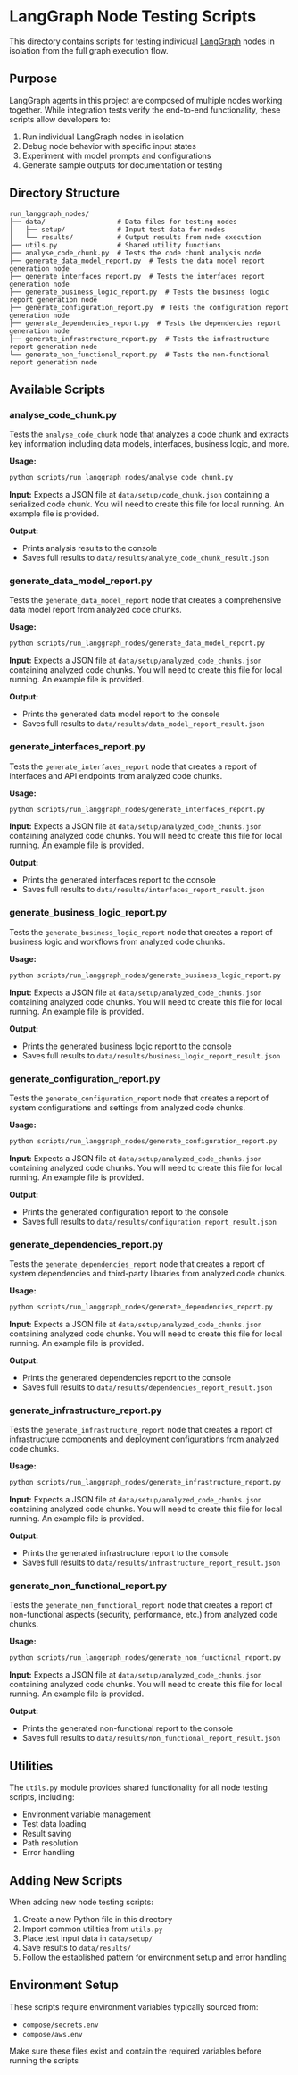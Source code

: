 # LangGraph Node Testing Scripts

This directory contains scripts for testing individual [LangGraph](https://langchain-ai.github.io/langgraph/) nodes in isolation from the full graph execution flow.

## Purpose

LangGraph agents in this project are composed of multiple nodes working together. While integration tests verify the end-to-end functionality, these scripts allow developers to:

1. Run individual LangGraph nodes in isolation
2. Debug node behavior with specific input states
3. Experiment with model prompts and configurations
4. Generate sample outputs for documentation or testing

## Directory Structure

```
run_langgraph_nodes/
├── data/                  # Data files for testing nodes
│   ├── setup/             # Input test data for nodes
│   └── results/           # Output results from node execution
├── utils.py               # Shared utility functions
├── analyse_code_chunk.py  # Tests the code chunk analysis node
├── generate_data_model_report.py  # Tests the data model report generation node
├── generate_interfaces_report.py  # Tests the interfaces report generation node
├── generate_business_logic_report.py  # Tests the business logic report generation node
├── generate_configuration_report.py  # Tests the configuration report generation node
├── generate_dependencies_report.py  # Tests the dependencies report generation node
├── generate_infrastructure_report.py  # Tests the infrastructure report generation node
└── generate_non_functional_report.py  # Tests the non-functional report generation node
```

## Available Scripts

### analyse_code_chunk.py

Tests the `analyse_code_chunk` node that analyzes a code chunk and extracts key information including data models, interfaces, business logic, and more.

**Usage:**
```bash
python scripts/run_langgraph_nodes/analyse_code_chunk.py
```

**Input:** Expects a JSON file at `data/setup/code_chunk.json` containing a serialized code chunk. You will need to create this file for local running. An example file is provided.

**Output:**
- Prints analysis results to the console
- Saves full results to `data/results/analyze_code_chunk_result.json`

### generate_data_model_report.py

Tests the `generate_data_model_report` node that creates a comprehensive data model report from analyzed code chunks.

**Usage:**
```bash
python scripts/run_langgraph_nodes/generate_data_model_report.py
```

**Input:** Expects a JSON file at `data/setup/analyzed_code_chunks.json` containing analyzed code chunks. You will need to create this file for local running. An example file is provided.

**Output:**
- Prints the generated data model report to the console
- Saves full results to `data/results/data_model_report_result.json`

### generate_interfaces_report.py

Tests the `generate_interfaces_report` node that creates a report of interfaces and API endpoints from analyzed code chunks.

**Usage:**
```bash
python scripts/run_langgraph_nodes/generate_interfaces_report.py
```

**Input:** Expects a JSON file at `data/setup/analyzed_code_chunks.json` containing analyzed code chunks. You will need to create this file for local running. An example file is provided.

**Output:**
- Prints the generated interfaces report to the console
- Saves full results to `data/results/interfaces_report_result.json`

### generate_business_logic_report.py

Tests the `generate_business_logic_report` node that creates a report of business logic and workflows from analyzed code chunks.

**Usage:**
```bash
python scripts/run_langgraph_nodes/generate_business_logic_report.py
```

**Input:** Expects a JSON file at `data/setup/analyzed_code_chunks.json` containing analyzed code chunks. You will need to create this file for local running. An example file is provided.

**Output:**
- Prints the generated business logic report to the console
- Saves full results to `data/results/business_logic_report_result.json`

### generate_configuration_report.py

Tests the `generate_configuration_report` node that creates a report of system configurations and settings from analyzed code chunks.

**Usage:**
```bash
python scripts/run_langgraph_nodes/generate_configuration_report.py
```

**Input:** Expects a JSON file at `data/setup/analyzed_code_chunks.json` containing analyzed code chunks. You will need to create this file for local running. An example file is provided.

**Output:**
- Prints the generated configuration report to the console
- Saves full results to `data/results/configuration_report_result.json`

### generate_dependencies_report.py

Tests the `generate_dependencies_report` node that creates a report of system dependencies and third-party libraries from analyzed code chunks.

**Usage:**
```bash
python scripts/run_langgraph_nodes/generate_dependencies_report.py
```

**Input:** Expects a JSON file at `data/setup/analyzed_code_chunks.json` containing analyzed code chunks. You will need to create this file for local running. An example file is provided.

**Output:**
- Prints the generated dependencies report to the console
- Saves full results to `data/results/dependencies_report_result.json`

### generate_infrastructure_report.py

Tests the `generate_infrastructure_report` node that creates a report of infrastructure components and deployment configurations from analyzed code chunks.

**Usage:**
```bash
python scripts/run_langgraph_nodes/generate_infrastructure_report.py
```

**Input:** Expects a JSON file at `data/setup/analyzed_code_chunks.json` containing analyzed code chunks. You will need to create this file for local running. An example file is provided.

**Output:**
- Prints the generated infrastructure report to the console
- Saves full results to `data/results/infrastructure_report_result.json`

### generate_non_functional_report.py

Tests the `generate_non_functional_report` node that creates a report of non-functional aspects (security, performance, etc.) from analyzed code chunks.

**Usage:**
```bash
python scripts/run_langgraph_nodes/generate_non_functional_report.py
```

**Input:** Expects a JSON file at `data/setup/analyzed_code_chunks.json` containing analyzed code chunks. You will need to create this file for local running. An example file is provided.

**Output:**
- Prints the generated non-functional report to the console
- Saves full results to `data/results/non_functional_report_result.json`

## Utilities

The `utils.py` module provides shared functionality for all node testing scripts, including:

- Environment variable management
- Test data loading
- Result saving
- Path resolution
- Error handling

## Adding New Scripts

When adding new node testing scripts:

1. Create a new Python file in this directory
2. Import common utilities from `utils.py`
3. Place test input data in `data/setup/`
4. Save results to `data/results/`
5. Follow the established pattern for environment setup and error handling

## Environment Setup

These scripts require environment variables typically sourced from:
- `compose/secrets.env`
- `compose/aws.env`

Make sure these files exist and contain the required variables before running the scripts
